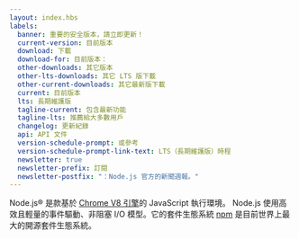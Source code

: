 ```yaml
---
layout: index.hbs
labels:
  banner: 重要的安全版本，請立即更新！
  current-version: 目前版本
  download: 下載
  download-for: 目前版本：
  other-downloads: 其它版本
  other-lts-downloads: 其它 LTS 版下載
  other-current-downloads: 其它最新版下載
  current: 目前版本
  lts: 長期維護版
  tagline-current: 包含最新功能
  tagline-lts: 推薦給大多數用戶
  changelog: 更新紀錄
  api: API 文件
  version-schedule-prompt: 或參考
  version-schedule-prompt-link-text: LTS（長期維護版）時程
  newsletter: true
  newsletter-prefix: 訂閱
  newsletter-postfix: "：Node.js 官方的新聞週報。"
---
```


Node.js® 是款基於 [Chrome V8 引擎](https://developers.google.com/v8/)的 JavaScript 執行環境。
Node.js 使用高效且輕量的事件驅動、非阻塞 I/O 模型。它的套件生態系統 [npm](https://www.npmjs.com/) 是目前世界上最大的開源套件生態系統。
